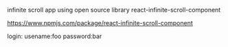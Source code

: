 infinite scroll app 
using open source library react-infinite-scroll-component

https://www.npmjs.com/package/react-infinite-scroll-component


login: 
usename:foo
password:bar
